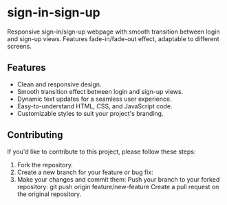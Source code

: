 # sign-in-sign-up
Responsive sign-in/sign-up webpage with smooth transition between login and sign-up views. Features fade-in/fade-out effect, adaptable to different screens.

## Features

- Clean and responsive design.
- Smooth transition effect between login and sign-up views.
- Dynamic text updates for a seamless user experience.
- Easy-to-understand HTML, CSS, and JavaScript code.
- Customizable styles to suit your project's branding.

## Contributing

If you'd like to contribute to this project, please follow these steps:

1. Fork the repository.
2. Create a new branch for your feature or bug fix:
3. Make your changes and commit them:
Push your branch to your forked repository:
  git push origin feature/new-feature
Create a pull request on the original repository.

